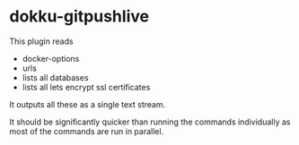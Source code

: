 # dokku-gitpushlive

This plugin reads
  * docker-options
  * urls
  * lists all databases
  * lists all lets encrypt ssl certificates
  
It outputs all these as a single text stream. 

It should be significantly quicker than running the commands individually as most of the commands are run
in parallel.